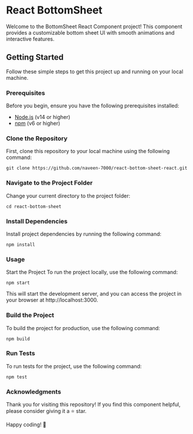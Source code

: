 # React BottomSheet

Welcome to the BottomSheet React Component project! This component provides a customizable bottom sheet UI with smooth animations and interactive features.

## Getting Started

Follow these simple steps to get this project up and running on your local machine.

### Prerequisites

Before you begin, ensure you have the following prerequisites installed:

- [Node.js](https://nodejs.org/) (v14 or higher)
- [npm](https://www.npmjs.com/) (v6 or higher)

### Clone the Repository

First, clone this repository to your local machine using the following command:

```shell
git clone https://github.com/naveen-7000/react-bottom-sheet-react.git
```
### Navigate to the Project Folder
Change your current directory to the project folder:

```shell
cd react-bottom-sheet
```
### Install Dependencies
Install project dependencies by running the following command:

```shell
npm install
```

### Usage
Start the Project
To run the project locally, use the following command:

```shell
npm start
```
This will start the development server, and you can access the project in your browser at http://localhost:3000.

### Build the Project
To build the project for production, use the following command:
```shell
npm build
```

### Run Tests
To run tests for the project, use the following command:
```shell
npm test
```

### Acknowledgments
Thank you for visiting this repository! If you find this component helpful, please consider giving it a ⭐️ star.

Happy coding! 🚀
